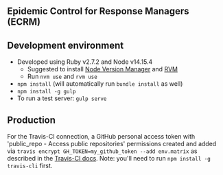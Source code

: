 ## Epidemic Control for Response Managers (ECRM)



## Development environment

- Developed using Ruby v2.7.2 and Node v14.15.4
  - Suggested to install [Node Version Manager](https://github.com/nvm-sh/nvm) and [RVM](https://rvm.io/)
  - Run `nvm use` and `rvm use`
- `npm install` (will automatically run `bundle install` as well)
- `npm install -g gulp`
- To run a test server: `gulp serve`

## Production

For the Travis-CI connection, a GitHub personal access token with 'public_repo - Access public repositories' permissions created and added via `travis encrypt GH_TOKEN=my_github_token --add env.matrix` as described in the [Travis-CI docs](https://docs.travis-ci.com/user/environment-variables#Encrypting-environment-variables). Note: you'll need to run `npm install -g travis-cli` first.
